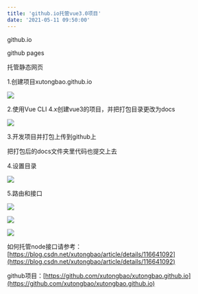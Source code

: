 ```yaml
---
title: 'github.io托管vue3.0项目'
date: '2021-05-11 09:50:00'
---   
```

github.io

github pages

托管静态网页

1.创建项目xutongbao.github.io

![](https://img-blog.csdnimg.cn/20210511093751376.png?x-oss-processimage/watermark,type_ZmFuZ3poZW5naGVpdGk,shadow_10,text_aHR0cHM6Ly9ibG9nLmNzZG4ubmV0L3h1dG9uZ2Jhbw,size_16,color_FFFFFF,t_70)

2.使用Vue CLI 4.x创建vue3的项目，并把打包目录更改为docs

![](https://img-blog.csdnimg.cn/20210511094059100.png?x-oss-processimage/watermark,type_ZmFuZ3poZW5naGVpdGk,shadow_10,text_aHR0cHM6Ly9ibG9nLmNzZG4ubmV0L3h1dG9uZ2Jhbw,size_16,color_FFFFFF,t_70)

3.开发项目并打包上传到github上

把打包后的docs文件夹里代码也提交上去

4.设置目录

![](https://img-blog.csdnimg.cn/20210511094441219.png?x-oss-processimage/watermark,type_ZmFuZ3poZW5naGVpdGk,shadow_10,text_aHR0cHM6Ly9ibG9nLmNzZG4ubmV0L3h1dG9uZ2Jhbw,size_16,color_FFFFFF,t_70)

5.路由和接口

![](https://img-blog.csdnimg.cn/20210511094708144.png?x-oss-processimage/watermark,type_ZmFuZ3poZW5naGVpdGk,shadow_10,text_aHR0cHM6Ly9ibG9nLmNzZG4ubmV0L3h1dG9uZ2Jhbw,size_16,color_FFFFFF,t_70)

![](https://img-blog.csdnimg.cn/20210511094800670.png?x-oss-processimage/watermark,type_ZmFuZ3poZW5naGVpdGk,shadow_10,text_aHR0cHM6Ly9ibG9nLmNzZG4ubmV0L3h1dG9uZ2Jhbw,size_16,color_FFFFFF,t_70)

![](https://img-blog.csdnimg.cn/20210511094838754.png?x-oss-processimage/watermark,type_ZmFuZ3poZW5naGVpdGk,shadow_10,text_aHR0cHM6Ly9ibG9nLmNzZG4ubmV0L3h1dG9uZ2Jhbw,size_16,color_FFFFFF,t_70)

如何托管node接口请参考：[https://blog.csdn.net/xutongbao/article/details/116641092](https://blog.csdn.net/xutongbao/article/details/116641092)

github项目：[https://github.com/xutongbao/xutongbao.github.io](https://github.com/xutongbao/xutongbao.github.io)